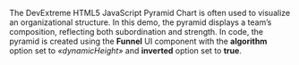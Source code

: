 The DevExtreme HTML5 JavaScript Pyramid Chart is&nbsp;often used to&nbsp;visualize an&nbsp;organizational structure. In&nbsp;this demo, the pyramid displays a&nbsp;team&rsquo;s composition, reflecting both subordination and strength. In&nbsp;code, the pyramid is&nbsp;created using the **Funnel** UI component with the **algorithm** option set to _&laquo;dynamicHeight&raquo;_ and **inverted** option set to&nbsp;**true**.